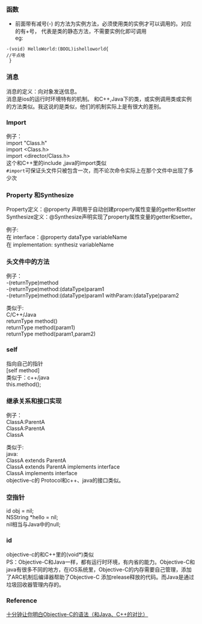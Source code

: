 ### 函数  
- 前面带有减号(-) 的方法为实例方法，必须使用类的实例才可以调用的。对应的有+号， 代表是类的静态方法，不需要实例化即可调用  
eg:  
```
-(void) HelloWorld:(BOOL)ishelloworld{  
//干点啥  
 } 
```
### 消息  
消息的定义：向对象发送信息。  
消息是ios的运行时环境特有的机制。 和C++,Java下的类，或实例调用类或实例的方法类似。我这说的是类似，他们的机制实际上是有很大的差别。  
### Import  
例子：  
import "Class.h"  
import <Class.h>  
import <director/Class.h>  
这个和C++里的include ,java的import类似  
`#import`可保证头文件只被包含一次，而不论次命令实际上在那个文件中出现了多少次  
### Property 和Synthesize  
Property定义：@property 声明用于自动创建property属性变量的getter和setter  
Synthesize定义：@Synthesize声明实现了property属性变量的getter和setter。  

例子:  
在  interface：@property dataType variableName  
在  implementation:  synthesiz variableName  
### 头文件中的方法  
例子：  
-(returnType)method  
-(returnType)method:(dataType)param1  
-(returnType)method:(dataType)param1 withParam:(dataType)param2  

类似于:  
C/C++/Java  
returnType method()  
returnType method(param1)  
returnType method(param1,param2)  

### self  
指向自己的指针  
[self method]  
类似于：c++/java  
this.method();  

### 继承关系和接口实现  
例子：  
ClassA:ParentA  
ClassA:ParentA<Protocol>  
ClassA <Protocol>  

类似于:  
java:  
ClassA extends ParentA  
ClassA extends ParentA implements interface  
ClassA implements interface  
objective-c的 Protocol和c++、java的接口类似。  

### 空指针  
id obj = nil;  
NSString *hello = nil;  
nil相当与Java中的null;  
### id  
objective-c的和C++里的(void*)类似  
PS：Objective-C和Java一样，都有运行时环境，有内省的能力。Objective-C和java有很多不同的地方，在iOS系统里，Objective-C的内存需要自己管理，添加了ARC机制后编译器帮助了Objective-C  添加release释放的代码。而Java是通过垃圾回收器管理内存的。  
### Reference  
[十分钟让你明白Objective-C的语法（和Java、C++的对比）](http://blog.csdn.net/totogo2010/article/details/7632384)
